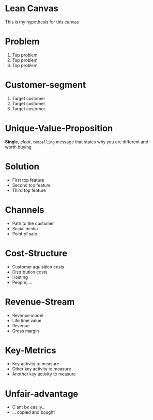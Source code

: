 # Lean Canvas
This is my hypothesis for this canvas

# Problem
1. Top problem
1. Top problem
1. Top problem

# Customer-segment
1. Target customer
1. Target customer
1. Target customer

# Unique-Value-Proposition
**Single**, _clear_, `compelling` message that states why you are different and worth buying

# Solution
- First top feature
- Second top feature
- Third top feature

# Channels
- Path to the customer
- Social media
- Point of sale

# Cost-Structure
- Customer aquisition costs
- Distribution costs
- Hosting
- People, ...

# Revenue-Stream
- Revenue model 
- Life time value
- Revenue
- Gross margin

# Key-Metrics
- Key activity to measure
- Other key activity to measure
- Another key activity to measure

# Unfair-advantage
- C'ant be easily...
- ... copied and bought
